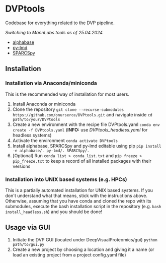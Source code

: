 # DVPtools
Codebase for everything related to the DVP pipeline.

*Switching to MannLabs tools as of 25.04.2024*
- [alphabase](https://github.com/MannLabs/alphabase)
- [py-lmd](https://github.com/MannLabs/py-lmd)
- [SPARCSpy](https://github.com/MannLabs/SPARCSpy)

## Installation

### Installation via Anaconda/miniconda
This is the recommended way of installation for most users.
1) Install Anaconda or miniconda
2) Clone the repository `git clone --recurse-submodules https://github.com/onurserce/DVPtools.git` and navigate inside `cd path/to/your/DVPtools`
2) Create a new environment with the recipe file DVPtools.yaml `conda env create -f DVPtools.yaml` (**INFO:** use _DVPtools_headless.yaml_ for headless systems)
3) Activate the environment `conda activate DVPtools`
4) Install alphabase, SPARCSpy and py-lmd editable using pip `pip install -e alphabase/. py-lmd/. SPARCSpy/.`
5) [Optional] Run `conda list > conda_list.txt` and `pip freeze > pip_freeze.txt` to keep a record of all installed packages with their versions

### Installation into UNIX based systems (e.g. HPCs)
This is a partially automated installation for UNIX based systems. If you don't understand what that means, stick with the instructions above.
Otherwise, assuming that you have conda and cloned the repo with its submodules, execute the bash installation script in the repository
(e.g. `bash install_headless.sh`) and you should be done!

## Usage via GUI
1) Initiate the DVP GUI (located under DeepVisualProteomics/gui) `python path/to/gui.py`
2) Create a new project by choosing a location and giving it a name (or load an existing project from a project config.yaml file)
